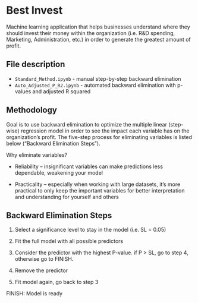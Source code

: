 # Best Invest

Machine learning application that helps businesses understand where they should invest their money within the organization (i.e. R&D spending, Marketing, Administration, etc.) in order to generate the greatest amount of profit.


## File description

-	`Standard_Method.ipynb` - manual step-by-step backward elimination
-	`Auto_Adjusted_P_R2.ipynb`  - automated backward elimination with p-values and adjusted R squared

## Methodology

Goal is to use backward elimination to optimize the multiple linear (step-wise) regression model in order to see the impact each variable has on the organization’s profit. The five-step process for eliminating variables is listed below (“Backward Elimination Steps”). 

Why eliminate variables? 

-	Reliability – insignificant variables can make predictions less dependable, weakening your model

-	Practicality – especially when working with large datasets, it’s more practical to only keep the important variables for better interpretation and understanding for yourself and others

## Backward Elimination Steps

1.	Select a significance level to stay in the model (i.e. SL = 0.05)

2.	Fit the full model with all possible predictors

3.	Consider the predictor with the highest P-value. if P > SL, go to step 4, otherwise go to FINISH.

4.	Remove the predictor

5.	Fit model again, go back to step 3

FINISH: Model is ready
